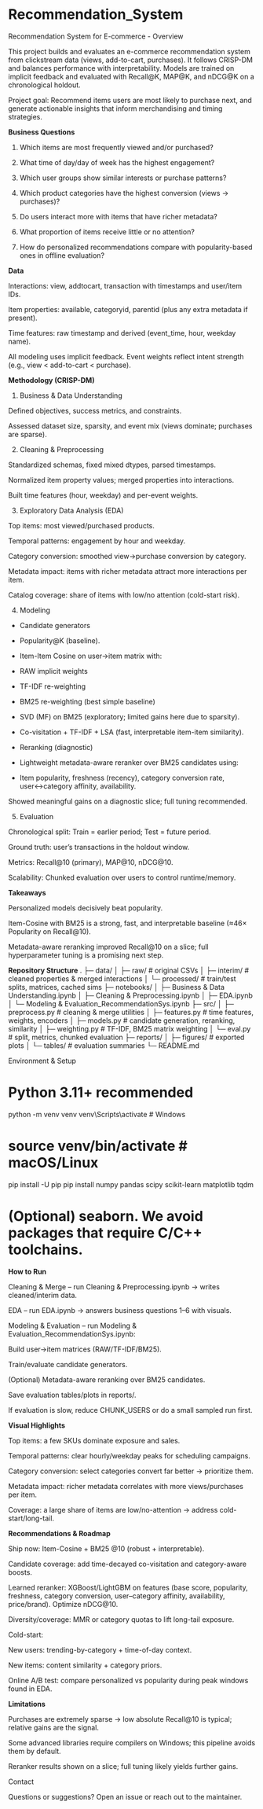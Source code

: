 # Recommendation_System
Recommendation System for E-commerce -
Overview

This project builds and evaluates an e-commerce recommendation system from clickstream data (views, add-to-cart, purchases). It follows CRISP-DM and balances performance with interpretability. Models are trained on implicit feedback and evaluated with Recall@K, MAP@K, and nDCG@K on a chronological holdout.

Project goal: Recommend items users are most likely to purchase next, and generate actionable insights that inform merchandising and timing strategies.

**Business Questions**

1. Which items are most frequently viewed and/or purchased?

2. What time of day/day of week has the highest engagement?

3. Which user groups show similar interests or purchase patterns?

4. Which product categories have the highest conversion (views → purchases)?

5. Do users interact more with items that have richer metadata?

6. What proportion of items receive little or no attention?

7. How do personalized recommendations compare with popularity-based ones in offline evaluation?

**Data**

Interactions: view, addtocart, transaction with timestamps and user/item IDs.

Item properties: available, categoryid, parentid (plus any extra metadata if present).

Time features: raw timestamp and derived (event_time, hour, weekday name).

All modeling uses implicit feedback. Event weights reflect intent strength (e.g., view < add-to-cart < purchase).


**Methodology (CRISP-DM)**

1) Business & Data Understanding

Defined objectives, success metrics, and constraints.

Assessed dataset size, sparsity, and event mix (views dominate; purchases are sparse).

2) Cleaning & Preprocessing

Standardized schemas, fixed mixed dtypes, parsed timestamps.

Normalized item property values; merged properties into interactions.

Built time features (hour, weekday) and per-event weights.

3) Exploratory Data Analysis (EDA)

Top items: most viewed/purchased products.

Temporal patterns: engagement by hour and weekday.

Category conversion: smoothed view→purchase conversion by category.

Metadata impact: items with richer metadata attract more interactions per item.

Catalog coverage: share of items with low/no attention (cold-start risk).

4) Modeling

- Candidate generators

- Popularity@K (baseline).

- Item-Item Cosine on user→item matrix with:

- RAW implicit weights

- TF-IDF re-weighting

- BM25 re-weighting (best simple baseline)

- SVD (MF) on BM25 (exploratory; limited gains here due to sparsity).

- Co-visitation + TF-IDF + LSA (fast, interpretable item-item similarity).

- Reranking (diagnostic)

- Lightweight metadata-aware reranker over BM25 candidates using:

- Item popularity, freshness (recency), category conversion rate, user↔category affinity, availability.

Showed meaningful gains on a diagnostic slice; full tuning recommended.

5) Evaluation

Chronological split: Train = earlier period; Test = future period.

Ground truth: user’s transactions in the holdout window.

Metrics: Recall@10 (primary), MAP@10, nDCG@10.

Scalability: Chunked evaluation over users to control runtime/memory.


**Takeaways**

Personalized models decisively beat popularity.

Item-Cosine with BM25 is a strong, fast, and interpretable baseline (≈46× Popularity on Recall@10).

Metadata-aware reranking improved Recall@10 on a slice; full hyperparameter tuning is a promising next step.

**Repository Structure**
.
├─ data/
│  ├─ raw/                      # original CSVs
│  ├─ interim/                  # cleaned properties & merged interactions
│  └─ processed/                # train/test splits, matrices, cached sims
├─ notebooks/
│  ├─ Business & Data Understanding.ipynb
│  ├─ Cleaning & Preprocessing.ipynb
│  ├─ EDA.ipynb
│  └─ Modeling & Evaluation_RecommendationSys.ipynb
├─ src/
│  ├─ preprocess.py             # cleaning & merge utilities
│  ├─ features.py               # time features, weights, encoders
│  ├─ models.py                 # candidate generation, reranking, similarity
│  ├─ weighting.py              # TF-IDF, BM25 matrix weighting
│  └─ eval.py                   # split, metrics, chunked evaluation
├─ reports/
│  ├─ figures/                  # exported plots
│  └─ tables/                   # evaluation summaries
└─ README.md

Environment & Setup
# Python 3.11+ recommended
python -m venv venv
venv\Scripts\activate            # Windows
# source venv/bin/activate       # macOS/Linux

pip install -U pip
pip install numpy pandas scipy scikit-learn matplotlib tqdm
# (Optional) seaborn. We avoid packages that require C/C++ toolchains.

**How to Run**

Cleaning & Merge – run Cleaning & Preprocessing.ipynb → writes cleaned/interim data.

EDA – run EDA.ipynb → answers business questions 1–6 with visuals.

Modeling & Evaluation – run Modeling & Evaluation_RecommendationSys.ipynb:

Build user→item matrices (RAW/TF-IDF/BM25).

Train/evaluate candidate generators.

(Optional) Metadata-aware reranking over BM25 candidates.

Save evaluation tables/plots in reports/.

If evaluation is slow, reduce CHUNK_USERS or do a small sampled run first.

**Visual Highlights**

Top items: a few SKUs dominate exposure and sales.

Temporal patterns: clear hourly/weekday peaks for scheduling campaigns.

Category conversion: select categories convert far better → prioritize them.

Metadata impact: richer metadata correlates with more views/purchases per item.

Coverage: a large share of items are low/no-attention → address cold-start/long-tail.

**Recommendations & Roadmap**

Ship now: Item-Cosine + BM25 @10 (robust + interpretable).

Candidate coverage: add time-decayed co-visitation and category-aware boosts.

Learned reranker: XGBoost/LightGBM on features (base score, popularity, freshness, category conversion, user–category affinity, availability, price/brand). Optimize nDCG@10.

Diversity/coverage: MMR or category quotas to lift long-tail exposure.

Cold-start:

New users: trending-by-category + time-of-day context.

New items: content similarity + category priors.

Online A/B test: compare personalized vs popularity during peak windows found in EDA.

**Limitations**

Purchases are extremely sparse → low absolute Recall@10 is typical; relative gains are the signal.

Some advanced libraries require compilers on Windows; this pipeline avoids them by default.

Reranker results shown on a slice; full tuning likely yields further gains.



Contact

Questions or suggestions? Open an issue or reach out to the maintainer.
